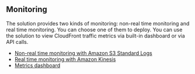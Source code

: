 ## Monitoring
The solution provides two kinds of monitoring: non-real time monitoring and real time monitoring. You can choose one of them to deploy. You can use the solution to view CloudFront traffic metrics via built-in dashboard or via API calls. 

- [Non-real time monitoring with Amazon S3 Standard Logs](non-real-time-monitoring.md)
- [Real time monitoring with Amazon Kinesis](real-time-monitoring.md)
- [Metrics dashboard](./metrics-dashboard.md)


